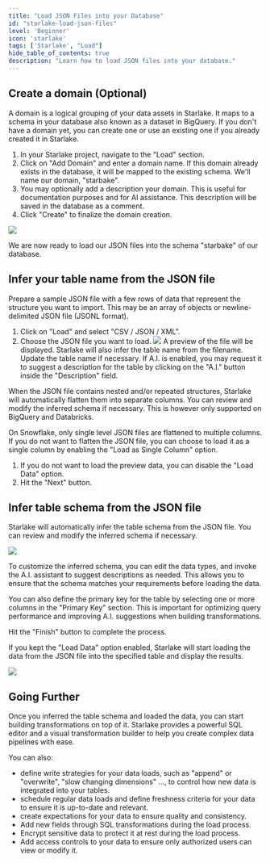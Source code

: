```yaml
---
title: "Load JSON Files into your Database"
id: "starlake-load-json-files"
level: 'Beginner'
icon: 'starlake'
tags: ['Starlake', "Load"]
hide_table_of_contents: true
description: "Learn how to load JSON files into your database."
---
```




## Create a domain (Optional)


A domain is a logical grouping of your data assets in Starlake. It maps to a schema in your database also known as a dataset in BigQuery. If you don't have a domain yet, you can create one or use an existing one if you already created it in Starlake.

1. In your Starlake project, navigate to the "Load" section.
2. Click on "Add Domain" and enter a domain name. If this domain already exists in the database, it will be mapped to the existing schema. We'll name our domain, "starbake". 
3. You may optionally add a description your domain. This is useful for documentation purposes and for AI assistance. This description will be saved in the database as a comment.
4. Click "Create" to finalize the domain creation.

![](/img/guides/load-json-files/step1.png)

We are now ready to load our JSON files into the schema "starbake" of our database.


## Infer your table name from the JSON file

Prepare a sample JSON file with a few rows of data that represent the structure you want to import. This may be an array of objects or newline-delimited JSON file (JSONL format).

1. Click on "Load" and select "CSV / JSON / XML".
2. Choose the JSON file you want to load.
![](/img/guides/load-json-files/step2.png)
A preview of the file will be displayed.
Starlake will also infer the table name from the filename. Update the table name if necessary.
If A.I. is enabled, you may request it to suggest a description for the table by clicking on the "A.I." button inside the "Description" field.

When the JSON file contains nested and/or repeated structures, Starlake will automatically flatten them into separate columns. You can review and modify the inferred schema if necessary.
This is however only supported on BigQuery and Databricks.

On Snowflake, only single level JSON files are flattened to multiple columns. If you do not want to flatten the JSON file, you can choose to load it as a single column by enabling the "Load as Single Column" option.

1. If you do not want to load the preview data, you can disable the "Load Data" option.
2. Hit the "Next" button.

## Infer table schema from the JSON file

Starlake will automatically infer the table schema from the JSON file. You can review and modify the inferred schema if necessary.

![](/img/guides/load-json-files/step3.1.png)

To customize the inferred schema, you can edit the data types, and invoke the A.I. assistant to suggest descriptions as needed. This allows you to ensure that the schema matches your requirements before loading the data.

You can also define the primary key for the table by selecting one or more columns in the "Primary Key" section. This is important for optimizing query performance and improving A.I. suggestions when building transformations.

Hit the "Finish" button to complete the process.

If you kept the "Load Data" option enabled, Starlake will start loading the data from the JSON file into the specified table and display the results.

![](/img/guides/load-json-files/step3.2.png)


## Going Further

Once you inferred the table schema and loaded the data, you can start building transformations on top of it. Starlake provides a powerful SQL editor and a visual transformation builder to help you create complex data pipelines with ease.

You can also:

- define write strategies for your data loads, such as "append" or "overwrite", "slow changing dimensions" ..., to control how new data is integrated into your tables.
- schedule regular data loads and define freshness criteria for your data to ensure it is up-to-date and relevant.
- create expectations for your data to ensure quality and consistency.
- Add new fields through SQL transformations during the load process.
- Encrypt sensitive data to protect it at rest during the load process.
- Add access controls to your data to ensure only authorized users can view or modify it.

